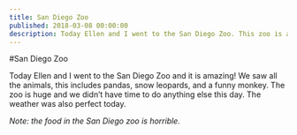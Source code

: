 ```yaml
---
title: San Diego Zoo
published: 2018-03-08 00:00:00
description: Today Ellen and I went to the San Diego Zoo. This zoo is amazing.
---
```


#San Diego Zoo

Today Ellen and I went to the San Diego Zoo and it is amazing!
We saw all the animals, this includes pandas, snow leopards, and a funny monkey.
The zoo is huge and we didn’t have time to do anything else this day.
The weather was also perfect today.

*Note: the food in the San Diego zoo is horrible.*
